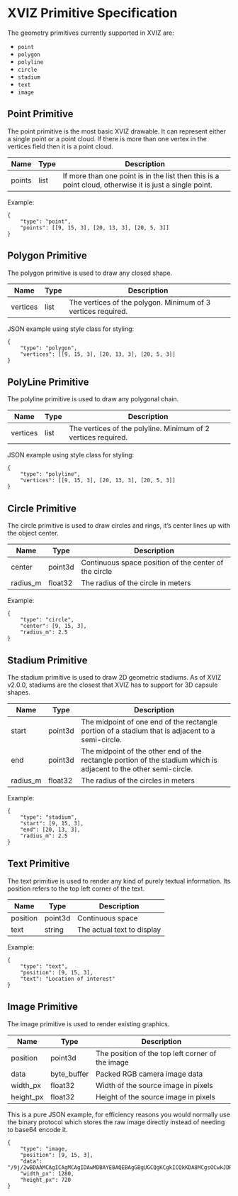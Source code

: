 # XVIZ Primitive Specification

The geometry primitives currently supported in XVIZ are:

* `point`
* `polygon`
* `polyline`
* `circle`
* `stadium`
* `text`
* `image`


## Point Primitive

The point primitive is the most basic XVIZ drawable. It can represent either a single point or a point cloud. If there is more than one vertex in the vertices field then it is a point cloud.

| Name    | Type           | Description |
| ---     | ---            | ---         |
| points  | list<Point3d>  | If more than one point is in the list then this is a point cloud, otherwise it is just a single point. |

Example:

```
{
    "type": "point",
    "points": [[9, 15, 3], [20, 13, 3], [20, 5, 3]]
}
```


## Polygon Primitive

The polygon primitive is used to draw any closed shape.

| Name    | Type           | Description |
| ---     | ---            | ---         |
| vertices | list<Point3d> | The vertices of the polygon. Minimum of 3 vertices required. |

JSON example using style class for styling:

```
{
    "type": "polygon",
    "vertices": [[9, 15, 3], [20, 13, 3], [20, 5, 3]]
}
```


## PolyLine Primitive

The polyline primitive is used to draw any polygonal chain.

| Name     | Type          | Description |
| ---      | ---           | ---         |
| vertices | list<Point3d> | The vertices of the polyline. Minimum of 2 vertices required. |

JSON example using style class for styling:

```
{
    "type": "polyline",
    "vertices": [[9, 15, 3], [20, 13, 3], [20, 5, 3]]
}
```


## Circle Primitive

The circle primitive is used to draw circles and rings, it’s center lines up with the object center.

| Name    | Type           | Description |
| ---     | ---            | ---         |
| center  | point3d        | Continuous space position of the center of the circle |
| radius_m | float32       | The radius of the circle in meters |


Example:

```
{
    "type": "circle",
    "center": [9, 15, 3],
    "radius_m": 2.5
}
```


## Stadium Primitive

The stadium primitive is used to draw 2D geometric stadiums. As of XVIZ v2.0.0, stadiums are the closest that XVIZ has to support for 3D capsule shapes.

| Name     | Type           | Description |
| ---      | ---            | ---         |
| start    | point3d        | The midpoint of one end of the rectangle portion of a stadium that is adjacent to a semi-circle. |
| end      | point3d        | The midpoint of the other end of the rectangle portion of the stadium which is adjacent to the other semi-circle. |
| radius_m |float32         | The radius of the circles in meters |

Example:

```
{
    "type": "stadium",
    "start": [9, 15, 3],
    "end": [20, 13, 3],
    "radius_m": 2.5
}
```


## Text Primitive

The text primitive is used to render any kind of purely textual information.  Its position refers to the top left corner of the text.

| Name     | Type           | Description |
| ---      | ---            | ---         |
| position | point3d        | Continuous space |
| text     | string         | The actual text to display |


Example:

```
{
    "type": "text",
    "position": [9, 15, 3],
    "text": "Location of interest"
}
```


## Image Primitive

The image primitive is used to render existing graphics.

| Name      | Type           | Description |
| ---       | ---            | ---         |
| position  | point3d        | The position of the top left corner of the image |
| data      | byte_buffer    | Packed RGB camera image data |
| width_px  | float32        | Width of the source image in pixels |
| height_px | float32        | Height of the source image in pixels |


This is a pure JSON example, for efficiency reasons you would normally use the binary protocol which stores the raw image directly instead of needing to base64 encode it.

```
{
    "type": "image,
    "position": [9, 15, 3],
    "data": "/9j/2wBDAAMCAgICAgMCAgIDAwMDBAYEBAQEBAgGBgUGCQgKCgkICQkKDA8MCgsOCwkJDRENDg8QEBEQCgwSExIQEw8QEBD/yQALCAABAAEBAREA/8wABgAQEAX/2gAIAQEAAD8A0s8g/9k=",
    "width_px": 1280,
    "height_px": 720
}
```
